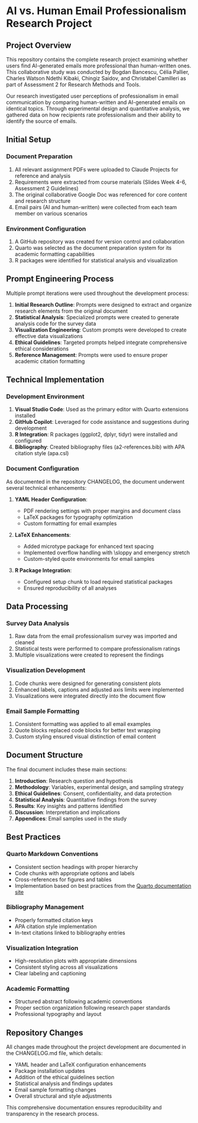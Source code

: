 # AI vs. Human Email Professionalism Research Project

## Project Overview

This repository contains the complete research project examining whether users find AI-generated emails more professional than human-written ones. This collaborative study was conducted by Bogdan Bancescu, Célia Pallier, Charles Watson Ndethi Kibaki, Chingiz Saidov, and Christabel Camilleri as part of Assessment 2 for Research Methods and Tools.

Our research investigated user perceptions of professionalism in email communication by comparing human-written and AI-generated emails on identical topics. Through experimental design and quantitative analysis, we gathered data on how recipients rate professionalism and their ability to identify the source of emails.

## Initial Setup

### Document Preparation
1. All relevant assignment PDFs were uploaded to Claude Projects for reference and analysis
2. Requirements were extracted from course materials (Slides Week 4-6, Assessment 2 Guidelines)
3. The original collaborative Google Doc was referenced for core content and research structure
4. Email pairs (AI and human-written) were collected from each team member on various scenarios

### Environment Configuration
1. A GitHub repository was created for version control and collaboration
2. Quarto was selected as the document preparation system for its academic formatting capabilities
3. R packages were identified for statistical analysis and visualization

## Prompt Engineering Process

Multiple prompt iterations were used throughout the development process:

1. **Initial Research Outline**: Prompts were designed to extract and organize research elements from the original document
2. **Statistical Analysis**: Specialized prompts were created to generate analysis code for the survey data
3. **Visualization Engineering**: Custom prompts were developed to create effective data visualizations
4. **Ethical Guidelines**: Targeted prompts helped integrate comprehensive ethical considerations
5. **Reference Management**: Prompts were used to ensure proper academic citation formatting

## Technical Implementation

### Development Environment
1. **Visual Studio Code**: Used as the primary editor with Quarto extensions installed
2. **GitHub Copilot**: Leveraged for code assistance and suggestions during development
3. **R Integration**: R packages (ggplot2, dplyr, tidyr) were installed and configured
4. **Bibliography**: Created bibliography files (a2-references.bib) with APA citation style (apa.csl)

### Document Configuration

As documented in the repository CHANGELOG, the document underwent several technical enhancements:

1. **YAML Header Configuration**:
   - PDF rendering settings with proper margins and document class
   - LaTeX packages for typography optimization
   - Custom formatting for email examples

2. **LaTeX Enhancements**:
   - Added microtype package for enhanced text spacing
   - Implemented overflow handling with \sloppy and emergency stretch
   - Custom-styled quote environments for email samples

3. **R Package Integration**:
   - Configured setup chunk to load required statistical packages
   - Ensured reproducibility of all analyses

## Data Processing

### Survey Data Analysis
1. Raw data from the email professionalism survey was imported and cleaned
2. Statistical tests were performed to compare professionalism ratings
3. Multiple visualizations were created to represent the findings

### Visualization Development
1. Code chunks were designed for generating consistent plots
2. Enhanced labels, captions and adjusted axis limits were implemented
3. Visualizations were integrated directly into the document flow

### Email Sample Formatting
1. Consistent formatting was applied to all email examples
2. Quote blocks replaced code blocks for better text wrapping
3. Custom styling ensured visual distinction of email content

## Document Structure

The final document includes these main sections:

1. **Introduction**: Research question and hypothesis
2. **Methodology**: Variables, experimental design, and sampling strategy
3. **Ethical Guidelines**: Consent, confidentiality, and data protection
4. **Statistical Analysis**: Quantitative findings from the survey
5. **Results**: Key insights and patterns identified
6. **Discussion**: Interpretation and implications
7. **Appendices**: Email samples used in the study

## Best Practices

### Quarto Markdown Conventions
- Consistent section headings with proper hierarchy
- Code chunks with appropriate options and labels
- Cross-references for figures and tables
- Implementation based on best practices from the [Quarto documentation site](https://quarto.org/docs/guide/)

### Bibliography Management
- Properly formatted citation keys
- APA citation style implementation
- In-text citations linked to bibliography entries

### Visualization Integration
- High-resolution plots with appropriate dimensions
- Consistent styling across all visualizations
- Clear labeling and captioning

### Academic Formatting
- Structured abstract following academic conventions
- Proper section organization following research paper standards
- Professional typography and layout

## Repository Changes

All changes made throughout the project development are documented in the CHANGELOG.md file, which details:
- YAML header and LaTeX configuration enhancements
- Package installation updates
- Addition of the ethical guidelines section
- Statistical analysis and findings updates
- Email sample formatting changes
- Overall structural and style adjustments

This comprehensive documentation ensures reproducibility and transparency in the research process.